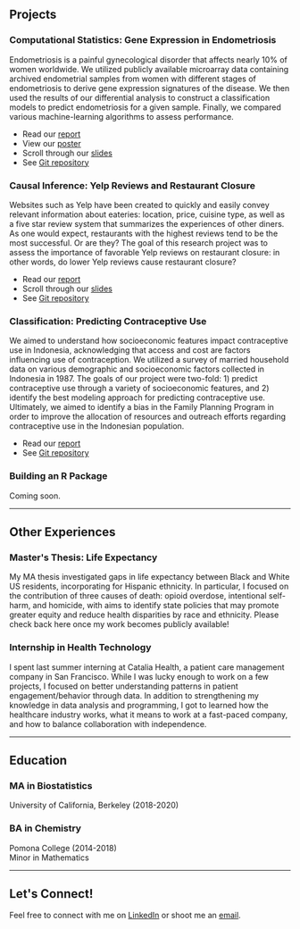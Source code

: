 ## Projects

### Computational Statistics: Gene Expression in Endometriosis

Endometriosis is a painful gynecological disorder that affects nearly 10% of women worldwide. We utilized publicly available microarray data containing archived endometrial samples from
women with different stages of endometriosis to derive gene expression signatures of the disease.
We then used the results of our differential analysis to construct a classification models to predict endometriosis for a given sample. Finally, we compared various machine-learning algorithms to assess performance.

- Read our <a href="projects/ph240c/ph240c-report.pdf">report</a>
- View our <a href="projects/ph240c/ph240c-poster.pdf">poster</a>
- Scroll through our <a href="projects/ph240c/ph240c-slides.pdf">slides</a>
- See <a href="https://github.com/palautatan/endometriosis">Git repository</a>

### Causal Inference: Yelp Reviews and Restaurant Closure

Websites such as Yelp have been created to quickly and easily convey relevant information about eateries: location, price, cuisine type, as well as a five star review system that summarizes the experiences of other diners. As one would expect, restaurants with the highest reviews tend to be the most successful. Or are they? The goal of this research project was to assess the importance of favorable Yelp reviews on restaurant closure: in other words, do lower Yelp reviews cause restaurant closure?

- Read our <a href="projects/ph252/ph252-report.pdf">report</a>
- Scroll through our <a href="projects/ph252/ph252-slides.pdf">slides</a>
- See <a href="https://github.com/palautatan/yelp-for-causal">Git repository</a>

### Classification: Predicting Contraceptive Use

We aimed to understand how socioeconomic features impact contraceptive use in Indonesia, acknowledging that access and cost are factors influencing use of contraception. We utilized a survey of married household data on various demographic and socioeconomic factors collected in Indonesia in 1987. The goals of our project were two-fold: 1) predict contraceptive use through a variety of socioeconomic features, and 2) identify the best modeling approach for predicting contraceptive use. Ultimately, we aimed to identify a bias in the Family Planning Program in order to improve the allocation of resources and outreach efforts regarding contraceptive use in the Indonesian population.

- Read our <a href="projects/ds200/ds200-report.pdf">report</a>
- See <a href="https://github.com/palautatan/contraception">Git repository</a>

### Building an R Package

Coming soon.

____

## Other Experiences

### Master's Thesis: Life Expectancy

My MA thesis investigated gaps in life expectancy between Black and White US residents, incorporating for Hispanic ethnicity. In particular, I focused on the contribution of three causes of death: opioid overdose, intentional self-harm, and homicide, with aims to identify state policies that may promote greater equity and reduce health disparities by race and ethnicity. Please check back here once my work becomes publicly available!

### Internship in Health Technology

I spent last summer interning at Catalia Health, a patient care management company in San Francisco. While I was lucky enough to work on a few projects, I focused on better understanding patterns in patient engagement/behavior through data. In addition to strengthening my knowledge in data analysis and programming, I got to learned how the healthcare industry works, what it means to work at a fast-paced company, and how to balance collaboration with independence. 
____

## Education

### MA in Biostatistics
University of California, Berkeley (2018-2020)

### BA in Chemistry
Pomona College (2014-2018)
</br>
Minor in Mathematics

____

## Let's Connect!

Feel free to connect with me on <a href="https://www.linkedin.com/in/asemberkalieva/">LinkedIn</a> or shoot me an <a href="mailto:asem_berkalieva@berkeley.edu">email</a>.
